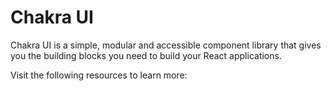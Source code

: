 # Chakra UI

Chakra UI is a simple, modular and accessible component library that gives you the building blocks you need to build your React applications.

Visit the following resources to learn more: